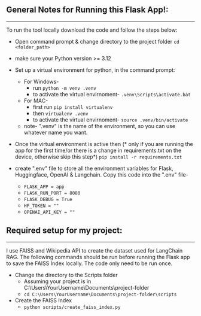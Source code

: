 ## General Notes for Running this Flask App!:
---
To run the tool locally download the code and follow the steps below:
- Open command prompt & change directory to the project folder `cd <folder_path>`
- make sure your Python version >= 3.12 
- Set up a virtual environment for python, in the command prompt:
    - For Windows- 
        - run `python -m venv .venv`
        - to activate the virtual envirnoment- `.venv\Scripts\activate.bat`
    - For MAC- 
        - first run `pip install virtualenv`
        - then `virtualenv .venv`
        - to activate the virtual envirnoment- `source .venv/bin/activate`
    - note- ".venv" is the name of the environment, so you can use whatever name you want.

- Once the virtual environment is active then (* only if you are running the app for the first time/or there is a change in requirements.txt on the device, otherwise skip this step*) `pip install -r requirements.txt`

- create ".env" file to store all the environment variables for Flask, Huggingface, OpenAI & Langchain. Copy this code into the ".env" file-
    - `FLASK_APP = app`
    - `FLASK_RUN_PORT = 8080`
    - `FLASK_DEBUG = True`
    - `HF_TOKEN = ""`
    - `OPENAI_API_KEY = ""`

## Required setup for my project:
---
I use FAISS and Wikipedia API to create the dataset used for LangChain RAG. The following commands should be run before running the Flask app to save the FAISS Index locally. The code only need to be run once.
- Change the directory to the Scripts folder
    - Assuming your project is in C:\Users\YourUsername\Documents\project-folder
    - `cd C:\Users\YourUsername\Documents\project-folder\scripts`
- Create the FAISS Index
    - `python scripts/create_faiss_index.py`
